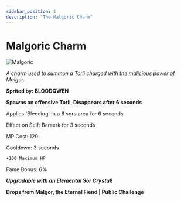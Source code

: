 ```yaml
---
sidebar_position: 1
description: "The Malgoric Charm"
---
```


# Malgoric Charm

![Malgoric](https://vwiki.valorserver.com/api/item/picture/malgoric%20charm)

<i>A charm used to summon a Torii charged with the malicious power of Malgor.</i>

**Sprited by: BLOODQWEN**

**Spawns an offensive Torii, Disappears after 6 seconds**

Applies 'Bleeding' in a 6 sqrs area for 6 seconds

Effect on Self: Berserk for 3 seconds

MP Cost: 120

Cooldown: 3 seconds

    +100 Maximum HP

Fame Bonus: 6%

***Upgradable with an Elemental Sor Crystal!***

**Drops from Malgor, the Eternal Fiend | Public Challenge**
